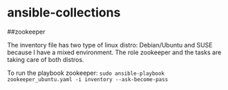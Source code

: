 # ansible-collections
##zookeeper 

The inventory file has two type of linux distro: Debian/Ubuntu and SUSE because I have a mixed environment.
The role zookeeper and the tasks are taking care of both distros.

To run the playbook zookeeper:
```sudo ansible-playbook zookeeper_ubuntu.yaml -i inventory --ask-become-pass```



